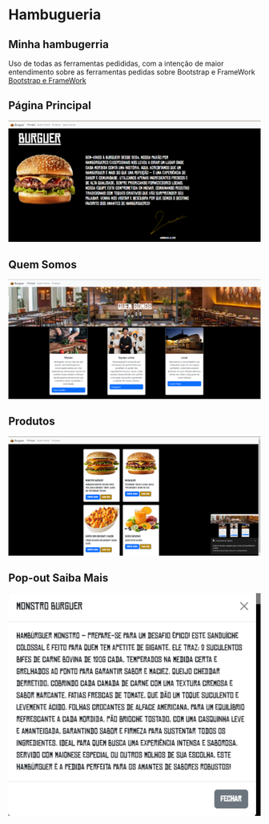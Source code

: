 # Hambugueria

## Minha hambugerria 

Uso de todas as ferramentas pedididas, com a intenção de maior entendimento sobre as ferramentas pedidas sobre Bootstrap e FrameWork [Bootstrap e FrameWork](https://getbootstrap.com/docs/5.3/getting-started/introduction/)

## Página Principal
![alt text](<Captura de tela 2024-10-22 183747.png>)

## Quem Somos
![alt text](<Captura de tela 2024-10-22 183758.png>)

## Produtos
![alt text](<Captura de tela 2024-10-22 183807.png>)

## Pop-out Saiba Mais
![alt text](<Captura de tela 2024-10-22 184104.png>)
